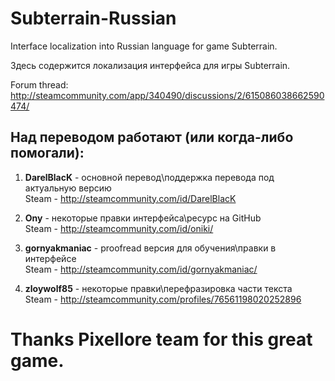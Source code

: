 # Subterrain-Russian

Interface localization into Russian language for game Subterrain.

Здесь содержится локализация интерфейса для игры Subterrain.


Forum thread: http://steamcommunity.com/app/340490/discussions/2/615086038662590474/


## Над переводом работают (или когда-либо помогали):
1. **DarelBlacK**    - основной перевод\поддержка перевода под актуальную версию<br />
Steam - http://steamcommunity.com/id/DarelBlacK

2. **Ony**           - некоторые правки интерфейса\ресурс на GitHub<br />
Steam - http://steamcommunity.com/id/oniki/

3. **gornyakmaniac** - proofread версия для обучения\правки в интерфейсе<br />
Steam - http://steamcommunity.com/id/gornyakmaniac/

4. **zloywolf85**    - некоторые правки\перефразировка части текста<br />
Steam - http://steamcommunity.com/profiles/76561198020252896



# Thanks Pixellore team for this great game.
